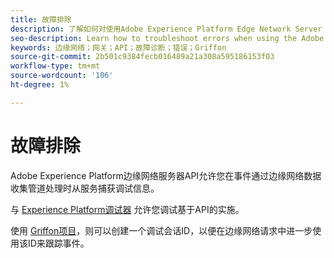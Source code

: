 ```yaml
---
title: 故障排除
description: 了解如何对使用Adobe Experience Platform Edge Network Server API时的错误进行故障诊断
seo-description: Learn how to troubleshoot errors when using the Adobe Experience Platform Edge Network Server API
keywords: 边缘网络；网关；API；故障诊断；错误；Griffon
source-git-commit: 2b501c9384fecb016489a21a308a595186153f03
workflow-type: tm+mt
source-wordcount: '106'
ht-degree: 1%

---
```



# 故障排除

Adobe Experience Platform边缘网络服务器API允许您在事件通过边缘网络数据收集管道处理时从服务捕获调试信息。

与 [Experience Platform调试器](https://experienceleague.adobe.com/docs/debugger-learn/tutorials/experience-platform-debugger/introduction-to-the-experience-platform-debugger.html?lang=en) 允许您调试基于API的实施。

使用 [Griffon项目](https://aep-sdks.gitbook.io/docs/beta/project-griffon)，则可以创建一个调试会话ID，以便在边缘网络请求中进一步使用该ID来跟踪事件。


